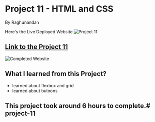# Project 11 - HTML and CSS 

By Raghunandan

Here's the Live Deployed Website ![Project 11](https://img.shields.io/badge/project%20-11-green)

## [Link to the Project 11](https://hosting-websites.netlify.app) 

![Completed Website](../Project-11/readmeImages/completedScreenshot.jpg)

## What I learned from this Project?

- learned about flexbox and grid
- learned about butoons


## This project took around 6 hours to complete.# project-11
